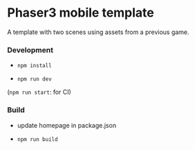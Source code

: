 # Phaser3 mobile template

A template with two scenes using assets from a previous game.

### Development

* `npm install`

* `npm run dev`

(`npm run start`: for CI)

### Build

* update homepage in package.json

* `npm run build`